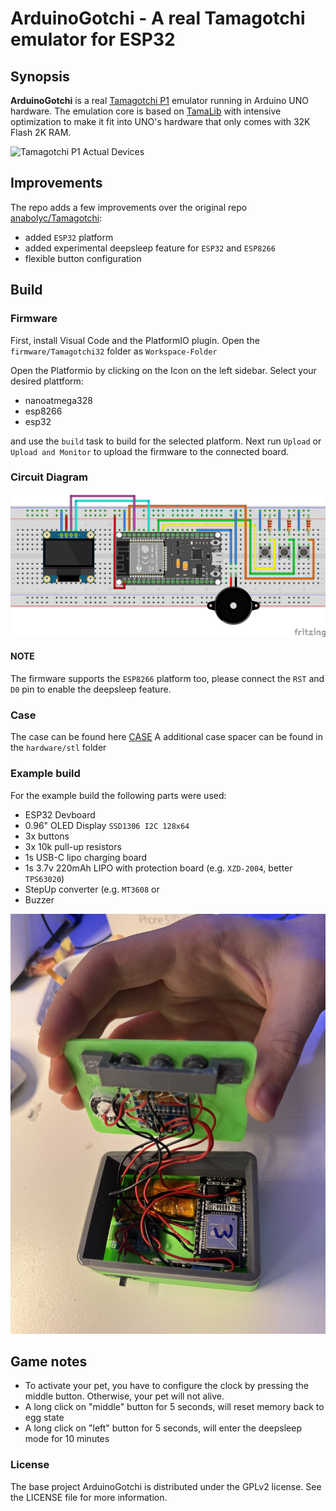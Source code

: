 # ArduinoGotchi - A real Tamagotchi emulator for ESP32

## Synopsis

**ArduinoGotchi** is a real [Tamagotchi P1](https://tamagotchi.fandom.com/wiki/Tamagotchi_(1996_Pet)) emulator running in Arduino UNO hardware. The emulation core is based on [TamaLib](https://github.com/jcrona/tamalib) with intensive optimization to make it fit into UNO's hardware that only comes with 32K Flash 2K RAM.

![Tamagotchi P1 Actual Devices](images/TamaP1_devices.jpg)


## Improvements

The repo adds a few improvements over the original repo [anabolyc/Tamagotchi](https://github.com/anabolyc/Tamagotchi):

* added `ESP32` platform
* added experimental deepsleep feature for `ESP32` and `ESP8266`
* flexible button configuration

## Build


### Firmware

First, install Visual Code and the PlatformIO plugin.
Open the `firmware/Tamagotchi32` folder as `Workspace-Folder`

Open the Platformio by clicking on the Icon on the left sidebar.
Select your desired plattform:

* nanoatmega328
* esp8266
* esp32


and use the `build` task to build for the selected platform. Next run `Upload` or `Upload and Monitor` to upload the firmware to the connected board.

### Circuit Diagram

![Circuit Diagram](hardware/TamagotchiESP32_schematic_Steckplatine.png)

#### NOTE

The firmware supports the `ESP8266` platform too, please connect the `RST` and `D0` pin to enable the deepsleep feature.


### Case

The case can be found here [CASE](https://www.thingiverse.com/thing:2374552)
A additional case spacer can be found in the `hardware/stl` folder
### Example build

For the example build the following parts were used:

* ESP32 Devboard
* 0.96" OLED Display `SSD1306 I2C 128x64`
* 3x buttons
* 3x 10k pull-up resistors
* 1s USB-C lipo charging board
* 1s 3.7v 220mAh LIPO with protection board (e.g. `XZD-2004`, better `TPS63020`)
* StepUp converter (e.g. `MT3608` or
* Buzzer

![opened case](images/IMG_7096.JPG)



## Game notes

- To activate your pet, you have to configure the clock by pressing the middle button. Otherwise, your pet will not alive.
- A long click on "middle" button for 5 seconds, will reset memory back to egg state
- A long click on "left" button for 5 seconds, will enter the deepsleep mode for 10 minutes





### License
The base project ArduinoGotchi is distributed under the GPLv2 license. See the LICENSE file for more information.
